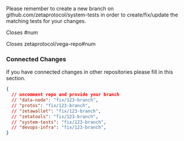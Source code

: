 Please remember to create a new branch on github.com/zetaprotocol/system-tests in order to create/fix/update the matching tests for your changes.

Closes #num 

Closes zetaprotocol/vega-repo#num 

### Connected Changes

If you have connected changes in other repositories please fill in this section.

```json
{
  // uncomment repo and provide your branch
  // "data-node": "fix/123-branch",
  // "protos": "fix/123-branch",
  // "zetawallet": "fix/123-branch",
  // "zetatools": "fix/123-branch",
  // "system-tests": "fix/123-branch",
  // "devops-infra": "fix/123-branch",
}
```
